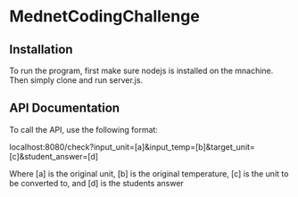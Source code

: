 # MednetCodingChallenge
## Installation
To run the program, first make sure nodejs is installed on the mnachine. Then simply clone and run server.js.

## API Documentation
To call the API, use the following format:

localhost:8080/check?input_unit=[a]&input_temp=[b]&target_unit=[c]&student_answer=[d]

Where [a] is the original unit, [b] is the original temperature, [c] is the unit to be converted to, and [d] is the students answer